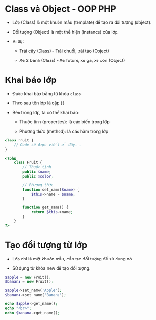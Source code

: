 # Class và Object - OOP PHP
- Lớp (Class) là một khuôn mẫu (template) để tạo ra đối tượng (object).

- Đối tượng (Object) là một thể hiện (instance) của lớp.

- Ví dụ:
    - Trái cây (Class) - Trái chuối, trái táo (Object)

    - Xe 2 bánh (Class) - Xe future, xe ga, xe côn (Object)

# Khai báo lớp
- Được khai báo bằng từ khóa `class`

- Theo sau tên lớp là cặp `{}`

- Bên trong lớp, ta có thể khai báo:
    - Thuộc tính (properties): là các biến trong lớp

    - Phương thức (method): là các hàm trong lớp

```php
class Fruit {
    // Code sẽ được viết ở đây...
}
```

```php
<?php
    class Fruit {
        // Thuộc tính
        public $name;
        public $color;

        // Phương thức
        function set_name($name) {
            $this->name = $name;
        }

        function get_name() {
            return $this->name;
        }
    }
?>
```

# Tạo đối tượng từ lớp
- Lớp chỉ là một khuôn mẫu, cần tạo đối tượng để sử dụng nó.

- Sử dụng từ khóa new để tạo đối tượng.

```php
$apple = new Fruit();
$banana = new Fruit();

$apple->set_name('Apple');
$banana->set_name('Banana');

echo $apple->get_name();
echo "<br>";
echo $banana->get_name();
```